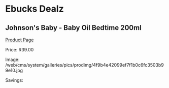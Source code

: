 
# Ebucks Dealz
## Johnson's Baby - Baby Oil Bedtime 200ml
[Product Page](https://www.ebucks.com/web/shop/productSelected.do?prodId=965959624&catId=1186088243)

Price: R39.00

Image: /web/cms/system/galleries/pics/prodimg/4f9b4e42099ef7f1b0c6fc3503b99e10.jpg

Savings: 


	